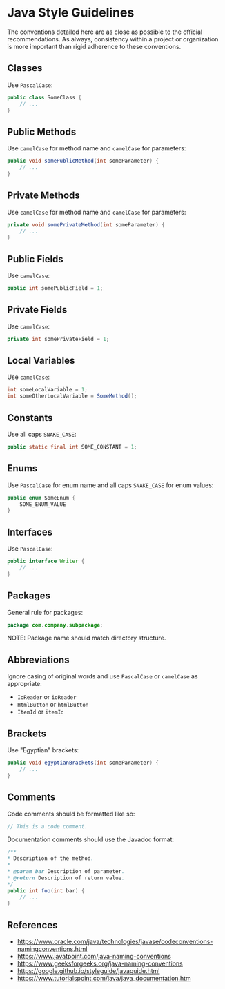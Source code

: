 # Java Style Guidelines
The conventions detailed here are as close as possible to the official recommendations. As always, consistency within a project or organization is more important than rigid adherence to these conventions.

## Classes
Use `PascalCase`:
```java
public class SomeClass {
    // ...
}
```

## Public Methods
Use `camelCase` for method name and `camelCase` for parameters:
```java
public void somePublicMethod(int someParameter) {
    // ...
}
```

## Private Methods
Use `camelCase` for method name and `camelCase` for parameters:
```java
private void somePrivateMethod(int someParameter) {
    // ...
}
```

## Public Fields
Use `camelCase`:
```java
public int somePublicField = 1;
```

## Private Fields
Use `camelCase`:
```java
private int somePrivateField = 1;
```

## Local Variables
Use `camelCase`:
```java
int someLocalVariable = 1;
int someOtherLocalVariable = SomeMethod();
```

## Constants
Use all caps `SNAKE_CASE`:
```java
public static final int SOME_CONSTANT = 1;
```

## Enums
Use `PascalCase` for enum name and all caps `SNAKE_CASE` for enum values:
```java
public enum SomeEnum {
	SOME_ENUM_VALUE
}
```

## Interfaces
Use `PascalCase`:
```java
public interface Writer {
    // ...
}
```

## Packages
General rule for packages:
```java
package com.company.subpackage;
```

NOTE: Package name should match directory structure.

## Abbreviations
Ignore casing of original words and use `PascalCase` or `camelCase` as appropriate:
- `IoReader` or `ioReader`
- `HtmlButton` or `htmlButton`
- `ItemId` or `itemId`

## Brackets
Use "Egyptian" brackets:
```java
public void egyptianBrackets(int someParameter) {
    // ...
}
```

## Comments
Code comments should be formatted like so:
```java
// This is a code comment.
```

Documentation comments should use the Javadoc format:
```java
/**
* Description of the method.
*
* @param bar Description of parameter.
* @return Description of return value.
*/
public int foo(int bar) {
    // ...
}
```

## References
- https://www.oracle.com/java/technologies/javase/codeconventions-namingconventions.html
- https://www.javatpoint.com/java-naming-conventions
- https://www.geeksforgeeks.org/java-naming-conventions
- https://google.github.io/styleguide/javaguide.html
- https://www.tutorialspoint.com/java/java_documentation.htm